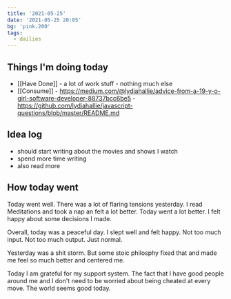 ```yaml
---
title: '2021-05-25'
date: '2021-05-25 20:05'
bg: 'pink.200'
tags:
  - dailies
---
```


## Things I'm doing today

- [[Have Done]] - a lot of work stuff - nothing much else
- [[Consume]] - https://medium.com/@lydiahallie/advice-from-a-19-y-o-girl-software-developer-88737bcc6be5 - https://github.com/lydiahallie/javascript-questions/blob/master/README.md

## Idea log

- should start writing about the movies and shows I watch
- spend more time writing
- also read more

## How today went

Today went well. There was a lot of flaring tensions yesterday. I read Meditations and took a nap an felt a lot better. Today went a lot better. I felt happy about some decisions I made.

Overall, today was a peaceful day. I slept well and felt happy. Not too much input. Not too much output. Just normal.

Yesterday was a shit storm. But some stoic philosphy fixed that and made me feel so much better and centered me.

Today I am grateful for my support system. The fact that I have good people around me and I don't need to be worried about being cheated at every move. The world seems good today.
